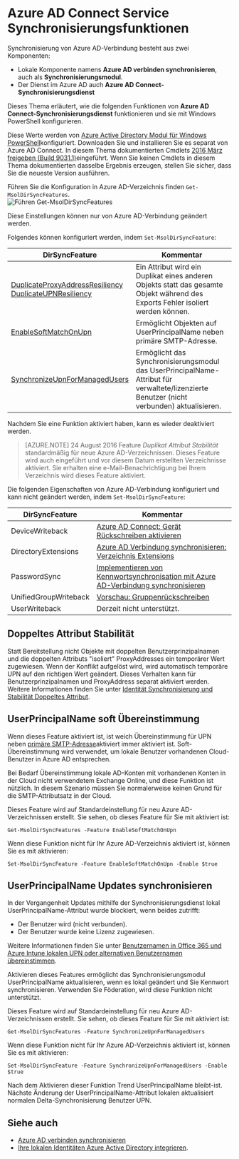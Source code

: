 <properties
    pageTitle="Azure AD Connect Synchronisierungsfunktionen Service und Konfiguration | Microsoft Azure"
    description="Beschreibt Features des Service für Azure AD Connect Synch Service."
    services="active-directory"
    documentationCenter=""
    authors="andkjell"
    manager="femila"
    editor=""/>

<tags
    ms.service="active-directory"
    ms.workload="identity"
    ms.tgt_pltfrm="na"
    ms.devlang="na"
    ms.topic="article"
    ms.date="08/22/2016"
    ms.author="andkjell;markvi"/>

# <a name="azure-ad-connect-sync-service-features"></a>Azure AD Connect Service Synchronisierungsfunktionen

Synchronisierung von Azure AD-Verbindung besteht aus zwei Komponenten:

- Lokale Komponente namens **Azure AD verbinden synchronisieren**, auch als **Synchronisierungsmodul**.
- Der Dienst im Azure AD auch **Azure AD Connect-Synchronisierungsdienst**

Dieses Thema erläutert, wie die folgenden Funktionen von **Azure AD Connect-Synchronisierungsdienst** funktionieren und sie mit Windows PowerShell konfigurieren.

Diese Werte werden von [Azure Active Directory Modul für Windows PowerShell](http://aka.ms/aadposh)konfiguriert. Downloaden Sie und installieren Sie es separat von Azure AD Connect. In diesem Thema dokumentierten Cmdlets [2016 März freigeben (Build 9031.1)](http://social.technet.microsoft.com/wiki/contents/articles/28552.microsoft-azure-active-directory-powershell-module-version-release-history.aspx#Version_9031_1)eingeführt. Wenn Sie keinen Cmdlets in diesem Thema dokumentierten dasselbe Ergebnis erzeugen, stellen Sie sicher, dass Sie die neueste Version ausführen.

Führen Sie die Konfiguration in Azure AD-Verzeichnis finden `Get-MsolDirSyncFeatures`.  
![Führen Get-MsolDirSyncFeatures](./media/active-directory-aadconnectsyncservice-features/getmsoldirsyncfeatures.png)

Diese Einstellungen können nur von Azure AD-Verbindung geändert werden.

Folgendes können konfiguriert werden, indem `Set-MsolDirSyncFeature`:

DirSyncFeature | Kommentar
--- | ---
[DuplicateProxyAddressResiliency<br/>DuplicateUPNResiliency](#duplicate-attribute-resiliency) | Ein Attribut wird ein Duplikat eines anderen Objekts statt das gesamte Objekt während des Exports Fehler isoliert werden können.
[EnableSoftMatchOnUpn](#userprincipalname-soft-match) | Ermöglicht Objekten auf UserPrincipalName neben primäre SMTP-Adresse.
[SynchronizeUpnForManagedUsers](#synchronize-userprincipalname-updates) | Ermöglicht das Synchronisierungsmodul das UserPrincipalName-Attribut für verwaltete/lizenzierte Benutzer (nicht verbunden) aktualisieren.

Nachdem Sie eine Funktion aktiviert haben, kann es wieder deaktiviert werden.

>[AZURE.NOTE] 24 August 2016 Feature *Duplikat Attribut Stabilität* standardmäßig für neue Azure AD-Verzeichnissen. Dieses Feature wird auch eingeführt und vor diesem Datum erstellten Verzeichnisse aktiviert. Sie erhalten eine e-Mail-Benachrichtigung bei Ihrem Verzeichnis wird dieses Feature aktiviert.

Die folgenden Eigenschaften von Azure AD-Verbindung konfiguriert und kann nicht geändert werden, indem `Set-MsolDirSyncFeature`:

DirSyncFeature | Kommentar
--- | ---
DeviceWriteback | [Azure AD Connect: Gerät Rückschreiben aktivieren](active-directory-aadconnect-feature-device-writeback.md)
DirectoryExtensions | [Azure AD Verbindung synchronisieren: Verzeichnis Extensions](active-directory-aadconnectsync-feature-directory-extensions.md)
PasswordSync | [Implementieren von Kennwortsynchronisation mit Azure AD-Verbindung synchronisieren](active-directory-aadconnectsync-implement-password-synchronization.md)
UnifiedGroupWriteback | [Vorschau: Gruppenrückschreiben](active-directory-aadconnect-feature-preview.md#group-writeback)
UserWriteback | Derzeit nicht unterstützt.

## <a name="duplicate-attribute-resiliency"></a>Doppeltes Attribut Stabilität
Statt Bereitstellung nicht Objekte mit doppelten Benutzerprinzipalnamen und die doppelten Attributs "isoliert" ProxyAddresses ein temporärer Wert zugewiesen. Wenn der Konflikt aufgelöst wird, wird automatisch temporäre UPN auf den richtigen Wert geändert. Dieses Verhalten kann für Benutzerprinzipalnamen und ProxyAddress separat aktiviert werden. Weitere Informationen finden Sie unter [Identität Synchronisierung und Stabilität Doppeltes Attribut](active-directory-aadconnectsyncservice-duplicate-attribute-resiliency.md).

## <a name="userprincipalname-soft-match"></a>UserPrincipalName soft Übereinstimmung
Wenn dieses Feature aktiviert ist, ist weich Übereinstimmung für UPN neben [primäre SMTP-Adresse](https://support.microsoft.com/kb/2641663)aktiviert immer aktiviert ist. Soft-Übereinstimmung wird verwendet, um lokale Benutzer vorhandenen Cloud-Benutzer in Azure AD entsprechen.

Bei Bedarf Übereinstimmung lokale AD-Konten mit vorhandenen Konten in der Cloud nicht verwendetem Exchange Online, und diese Funktion ist nützlich. In diesem Szenario müssen Sie normalerweise keinen Grund für die SMTP-Attributsatz in der Cloud.

Dieses Feature wird auf Standardeinstellung für neu Azure AD-Verzeichnissen erstellt. Sie sehen, ob dieses Feature für Sie mit aktiviert ist:  
```
Get-MsolDirSyncFeatures -Feature EnableSoftMatchOnUpn
```

Wenn diese Funktion nicht für Ihr Azure AD-Verzeichnis aktiviert ist, können Sie es mit aktivieren:  
```
Set-MsolDirSyncFeature -Feature EnableSoftMatchOnUpn -Enable $true
```

## <a name="synchronize-userprincipalname-updates"></a>UserPrincipalName Updates synchronisieren
In der Vergangenheit Updates mithilfe der Synchronisierungsdienst lokal UserPrincipalName-Attribut wurde blockiert, wenn beides zutrifft:

- Der Benutzer wird (nicht verbunden).
- Der Benutzer wurde keine Lizenz zugewiesen.

Weitere Informationen finden Sie unter [Benutzernamen in Office 365 und Azure Intune lokalen UPN oder alternativen Benutzernamen übereinstimmen](https://support.microsoft.com/kb/2523192).

Aktivieren dieses Features ermöglicht das Synchronisierungsmodul UserPrincipalName aktualisieren, wenn es lokal geändert und Sie Kennwort synchronisieren. Verwenden Sie Föderation, wird diese Funktion nicht unterstützt.

Dieses Feature wird auf Standardeinstellung für neu Azure AD-Verzeichnissen erstellt. Sie sehen, ob dieses Feature für Sie mit aktiviert ist:  
```
Get-MsolDirSyncFeatures -Feature SynchronizeUpnForManagedUsers
```

Wenn diese Funktion nicht für Ihr Azure AD-Verzeichnis aktiviert ist, können Sie es mit aktivieren:  
```
Set-MsolDirSyncFeature -Feature SynchronizeUpnForManagedUsers -Enable $true
```

Nach dem Aktivieren dieser Funktion Trend UserPrincipalName bleibt-ist. Nächste Änderung der UserPrincipalName-Attribut lokalen aktualisiert normalen Delta-Synchronisierung Benutzer UPN.  

## <a name="see-also"></a>Siehe auch

- [Azure AD verbinden synchronisieren](active-directory-aadconnectsync-whatis.md)
- [Ihre lokalen Identitäten Azure Active Directory integrieren](active-directory-aadconnect.md).
